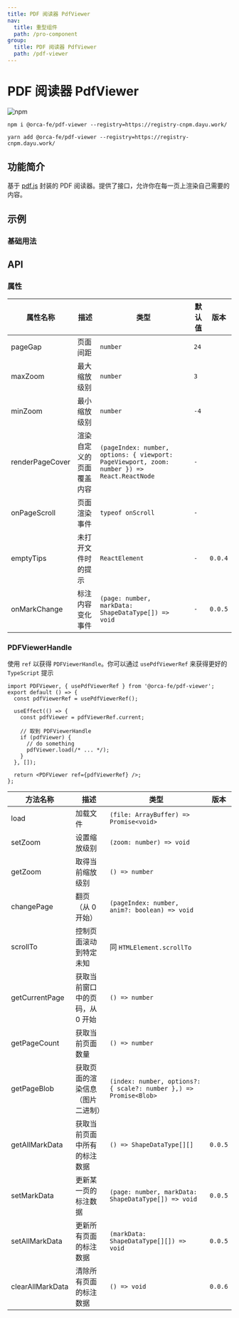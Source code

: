 ```yaml
---
title: PDF 阅读器 PdfViewer
nav:
  title: 重型组件
  path: /pro-component
group:
  title: PDF 阅读器 PdfViewer
  path: /pdf-viewer
---
```


# PDF 阅读器 PdfViewer

![npm](https://img.shields.io/npm/v/@orca-fe/pdf-viewer.svg)

`npm i @orca-fe/pdf-viewer --registry=https://registry-cnpm.dayu.work/`

`yarn add @orca-fe/pdf-viewer --registry=https://registry-cnpm.dayu.work/`

## 功能简介

基于 [pdf.js](https://github.com/mozilla/pdf.js/) 封装的 PDF 阅读器。提供了接口，允许你在每一页上渲染自己需要的内容。

## 示例

### 基础用法

<code src="../demo/DemoDev.tsx" ></code>

<code src="../demo/Demo1.tsx" ></code>

<code src="../demo/Demo2.tsx" ></code>

<code src="../demo/Demo3.tsx" ></code>

## API

### 属性

| 属性名称        | 描述                     | 类型                                                                                        | 默认值 | 版本    |
| --------------- | ------------------------ | ------------------------------------------------------------------------------------------- | ------ | ------- |
| pageGap         | 页面间距                 | `number`                                                                                    | `24`   |         |
| maxZoom         | 最大缩放级别             | `number`                                                                                    | `3`    |         |
| minZoom         | 最小缩放级别             | `number`                                                                                    | `-4`   |         |
| renderPageCover | 渲染自定义的页面覆盖内容 | `(pageIndex: number, options: { viewport: PageViewport, zoom: number }) => React.ReactNode` | `-`    |         |
| onPageScroll    | 页面渲染事件             | `typeof onScroll`                                                                           | `-`    |         |
| emptyTips       | 未打开文件时的提示       | `ReactElement`                                                                              | `-`    | `0.0.4` |
| onMarkChange    | 标注内容变化事件         | `(page: number, markData: ShapeDataType[]) => void`                                         | `-`    | `0.0.5` |

### PDFViewerHandle

使用 `ref` 以获得 `PDFViewerHandle`。你可以通过 `usePdfViewerRef` 来获得更好的 `TypeScript` 提示

```tsx | pure
import PDFViewer, { usePdfViewerRef } from '@orca-fe/pdf-viewer';
export default () => {
  const pdfViewerRef = usePdfViewerRef();

  useEffect(() => {
    const pdfViewer = pdfViewerRef.current;

    // 取到 PDFViewerHandle
    if (pdfViewer) {
      // do something
      pdfViewer.load(/* ... */);
    }
  }, []);

  return <PDFViewer ref={pdfViewerRef} />;
};
```

| 方法名称         | 描述                             | 类型                                                              | 版本    |
| ---------------- | -------------------------------- | ----------------------------------------------------------------- | ------- |
| load             | 加载文件                         | `(file: ArrayBuffer) => Promise<void>`                            |         |
| setZoom          | 设置缩放级别                     | `(zoom: number) => void`                                          |         |
| getZoom          | 取得当前缩放级别                 | `() => number`                                                    |         |
| changePage       | 翻页（从 0 开始）                | `(pageIndex: number, anim?: boolean) => void`                     |         |
| scrollTo         | 控制页面滚动到特定未知           | 同 `HTMLElement.scrollTo`                                         |         |
| getCurrentPage   | 获取当前窗口中的页码，从 0 开始  | `() => number`                                                    |         |
| getPageCount     | 获取当前页面数量                 | `() => number`                                                    |         |
| getPageBlob      | 获取页面的渲染信息（图片二进制） | `(index: number, options?: { scale?: number },) => Promise<Blob>` |         |
| getAllMarkData   | 获取当前页面中所有的标注数据     | `() => ShapeDataType[][]`                                         | `0.0.5` |
| setMarkData      | 更新某一页的标注数据             | `(page: number, markData: ShapeDataType[]) => void`               | `0.0.5` |
| setAllMarkData   | 更新所有页面的标注数据           | `(markData: ShapeDataType[][]) => void`                           | `0.0.5` |
| clearAllMarkData | 清除所有页面的标注数据           | `() => void`                                                      | `0.0.6` |
